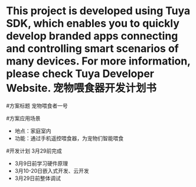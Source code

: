 This project is developed using Tuya SDK, which enables you to quickly develop branded apps connecting and controlling smart scenarios of many devices.         For more information, please check Tuya Developer Website.
宠物喂食器开发计划书
==
#方案标题
宠物喂食者一号

#方案应用场景
* 地点：家庭室内
* 功能：通过手机遥控喂食器，为宠物们智能喂食

#开发计划
3月29前完成
* 3月9日前学习硬件原理
* 3月10-20日嵌入式开发、云开发
* 3月29日前整体调试
